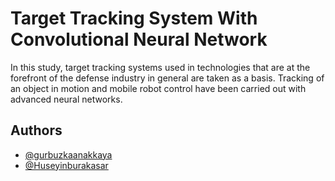 
# Target Tracking System With Convolutional Neural Network

In this study, target tracking systems used in technologies that are at the forefront of the defense industry in general are taken as a basis. Tracking of an object in motion and mobile robot control have been carried out with advanced neural networks.



## Authors 

- [@gurbuzkaanakkaya](https://www.github.com/gurbuzkaanakkaya) 
- [@Huseyinburakasar](https://www.github.com/Huseyinburakasar)
